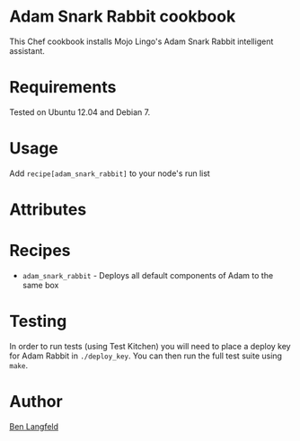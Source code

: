 # Adam Snark Rabbit cookbook

This Chef cookbook installs Mojo Lingo's Adam Snark Rabbit intelligent assistant.

# Requirements

Tested on Ubuntu 12.04 and Debian 7.

# Usage

Add `recipe[adam_snark_rabbit]` to your node's run list

# Attributes

# Recipes

* `adam_snark_rabbit` - Deploys all default components of Adam to the same box

# Testing

In order to run tests (using Test Kitchen) you will need to place a deploy key for Adam Rabbit in `./deploy_key`. You can then run the full test suite using `make`.

# Author

[Ben Langfeld](@benlangfeld)
